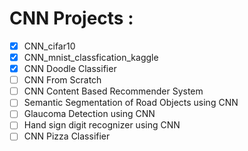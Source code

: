# CNN Projects :
- [x] CNN_cifar10
- [x] CNN_mnist_classfication_kaggle
- [x] CNN Doodle Classifier
- [ ] CNN From Scratch
- [ ] CNN Content Based Recommender System
- [ ] Semantic Segmentation of Road Objects using CNN
- [ ] Glaucoma Detection using CNN
- [ ] Hand sign digit recognizer using CNN
- [ ] CNN Pizza Classifier 